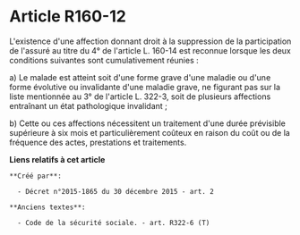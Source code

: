 # Article R160-12

L'existence d'une affection donnant droit à la suppression de la participation de l'assuré au titre du 4° de l'article L.
160-14 est reconnue lorsque les deux conditions suivantes sont cumulativement réunies : 

a) Le malade est atteint soit d'une forme grave d'une maladie ou d'une forme évolutive ou invalidante d'une maladie grave, ne
figurant pas sur la liste mentionnée au 3° de l'article L. 322-3, soit de plusieurs affections entraînant un état
pathologique invalidant ; 

b) Cette ou ces affections nécessitent un traitement d'une durée prévisible supérieure à six mois et particulièrement coûteux
en raison du coût ou de la fréquence des actes, prestations et traitements.

**Liens relatifs à cet article**

	**Créé par**:

	  - Décret n°2015-1865 du 30 décembre 2015 - art. 2

	**Anciens textes**:

	  - Code de la sécurité sociale. - art. R322-6 (T)
